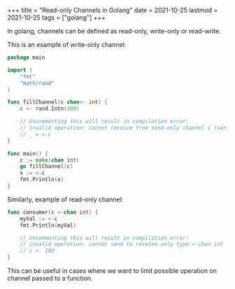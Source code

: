 +++
title = "Read-only Channels in Golang"
date = 2021-10-25
lastmod = 2021-10-25
tags = ["golang"]
+++

In golang, channels can be defined as read-only, write-only or read-write.

This is an example of write-only channel:

```go
package main

import (
	"fmt"
	"math/rand"
)

func fillChannel(c chan<- int) {
	c <- rand.Intn(100)

	// Uncommenting this will result in compilation error:
	// invalid operation: cannot receive from send-only channel c (variable of type chan<- int)
	// _ = <-c
}

func main() {
	c := make(chan int)
	go fillChannel(c)
	x := <-c
	fmt.Println(x)
}
```

Similarly, example of read-only channel:

```go
func consumer(c <-chan int) {
	myVal := <-c
	fmt.Println(myVal)

	// Uncommenting this will result in compilation error:
	// invalid operation: cannot send to receive-only type <-chan int
	// c <- 100
}
```

This can be useful in cases where we want to limit possible operation on channel passed to a function.
